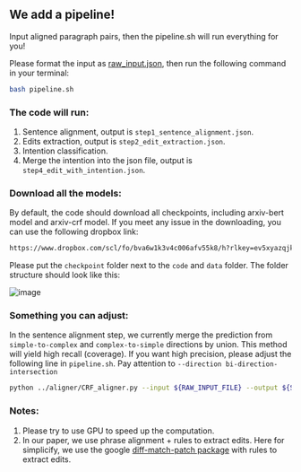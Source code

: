 ## We add a pipeline!

Input aligned paragraph pairs, then the  pipeline.sh will run everything for you!

Please format the input as [raw_input.json](https://github.com/chaojiang06/arXivEdits/blob/main/code/pipeline/raw_input.json), then run the following command in your terminal:

```sh
bash pipeline.sh
```

### The code will run:
1. Sentence alignment, output is <code>step1_sentence_alignment.json</code>.
2. Edits extraction, output is <code>step2_edit_extraction.json</code>.
3. Intention classification.
4. Merge the intention into the json file, output is <code>step4_edit_with_intention.json</code>.

### Download all the models:
By default, the code should download all checkpoints, including arxiv-bert model and arxiv-crf model. If you meet any issue in the downloading, you can use the following dropbox link:

```sh
https://www.dropbox.com/scl/fo/bva6w1k3v4c006afv55k8/h?rlkey=ev5xyazqjkeylbr9alf6md442&dl=0
```
Please put the `checkpoint` folder next to the `code` and `data` folder. The folder structure should look like this:

![image](https://github.com/chaojiang06/arXivEdits/assets/24948319/9f145e81-c23e-4805-9592-3f1bcdd39f05)


### Something you can adjust:
In the sentence alignment step, we currently merge the prediction from `simple-to-complex` and `complex-to-simple` directions by union. This method will yield high recall (coverage). If you want high precision, please adjust the following line in <code>pipeline.sh</code>. Pay attention to `--direction bi-direction-intersection`

```sh
python ../aligner/CRF_aligner.py --input ${RAW_INPUT_FILE} --output ${STEP1} --direction bi-direction-intersection
```

### Notes:
1. Please try to use GPU to speed up the computation.
2. In our paper, we use phrase alignment + rules to extract edits. Here for simplicify, we use the google [diff-match-patch package](https://github.com/google/diff-match-patch) with rules to extract edits.
